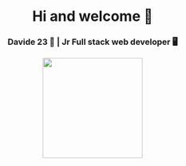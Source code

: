 <div align="center">

   <h1>Hi and welcome 🚀</h1>

   <h3> Davide 23 🧓 | Jr Full stack web developer 🖥️</h3>
   
</div>

<div align="center">

   <img src="![image](https://github.com/user-attachments/assets/3c41a1c4-a93c-4fc6-b6d6-0ea411e5082a)" width="200">
   
</div>
